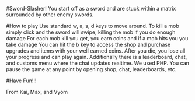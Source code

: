 #Sword-Slasher!
You start off as a sword and are stuck within a matrix surrounded by other enemy swords.

#How to play
Use standard w, a, s, d keys to move around.
To kill a mob simply click and the sword will swipe, killing the mob if you do enough damage
For each mob kill you get, you earn coins and if a mob hits you you take damage
You can hit the b key to access the shop and purchase upgrades and items with your well earned coins.
After you die, you lose all your progress and can play again. Additionally there is a leaderboard, chat, and customs menu where the chat updates realtime. We used PHP.
You can pause the game at any point by opening shop, chat, leaderboards, etc.

#Have Fun!!!

From Kai, Max, and Vyom
